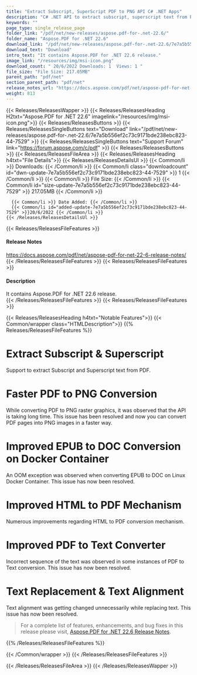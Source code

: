 ```yaml
---
title: "Extract Subscript, SuperScript PDF to PNG API C# .NET Apps"
description: "C# .NET API to extract subscript, superscript text from PDF, faster PDF to PNG conversion, convert EPUB to DOC on Docker container, text replacement alignment."
keywords: ""
page_type: single_release_page
folder_link: "/pdf/net/new-releases/aspose.pdf-for-.net-22.6/"
folder_name: "Aspose.PDF for .NET 22.6"
download_link: "/pdf/net/new-releases/aspose.pdf-for-.net-22.6/7e7a5b556ef2c73c9171bde238ebc823-44-7529"
download_text: "Download"
intro_text: "It contains Aspose.PDF for .NET 22.6 release."
image_link: "/resources/img/msi-icon.png"
download_count: " 20/6/2022 Downloads: 1  Views: 1 "
file_size: "File Size: 217.05MB"
parent_path: "pdf/net"
section_parent_path: "pdf/net"
release_notes_url: "https://docs.aspose.com/pdf/net/aspose-pdf-for-net-22-6-release-notes/"
weight: 813
---
```


{{< Releases/ReleasesWapper >}}
  {{< Releases/ReleasesHeading H2txt="Aspose.PDF for .NET 22.6" imagelink="/resources/img/msi-icon.png">}}
  {{< Releases/ReleasesButtons >}}
    {{< Releases/ReleasesSingleButtons text="Download" link="/pdf/net/new-releases/aspose.pdf-for-.net-22.6/7e7a5b556ef2c73c9171bde238ebc823-44-7529" >}}
    {{< Releases/ReleasesSingleButtons text="Support Forum" link="https://forum.aspose.com/c/pdf" >}}
  {{< Releases/ReleasesButtons >}}
  {{< Releases/ReleasesFileArea >}}
    {{< Releases/ReleasesHeading h4txt="File Details">}}
    {{< Releases/ReleasesDetailsUl >}}
      {{< Common/li >}} Downloads: {{< /Common/li >}}
      {{< Common/li class="downloadcount" id="dwn-update-7e7a5b556ef2c73c9171bde238ebc823-44-7529" >}} 1 {{< /Common/li >}}
      {{< Common/li >}} File Size: {{< /Common/li >}}
      {{< Common/li id="size-update-7e7a5b556ef2c73c9171bde238ebc823-44-7529" >}} 217.05MB {{< /Common/li >}}

      {{< Common/li >}} Date Added: {{< /Common/li >}}
      {{< Common/li id="added-update-7e7a5b556ef2c73c9171bde238ebc823-44-7529" >}}20/6/2022 {{< /Common/li >}}
    {{< /Releases/ReleasesDetailsUl >}}

  {{< Releases/ReleasesFileFeatures >}}
      <h4>Release Notes</h4><div><a href='https://docs.aspose.com/pdf/net/aspose-pdf-for-net-22-6-release-notes/'>https://docs.aspose.com/pdf/net/aspose-pdf-for-net-22-6-release-notes/</a></div>
  {{< /Releases/ReleasesFileFeatures >}}
  {{< Releases/ReleasesFileFeatures >}}
      <h4>Description</h4><div class="HTMLDescription">It contains Aspose.PDF for .NET 22.6 release.</div>
  {{< /Releases/ReleasesFileFeatures >}}
  {{< Releases/ReleasesFileFeatures >}}

{{< Releases/ReleasesHeading h4txt="Notable Features">}}
{{< Common/wrapper class="HTMLDescription">}}
{{% Releases/ReleasesFileFeatures %}}

# Extract Subscript & Superscript

Support to extract Subscript and Superscript text from PDF.

# Faster PDF to PNG Conversion

While converting PDF to PNG raster graphics, it was observed that the API is taking long time. This issue has been resolved and now you can convert PDF pages into PNG images in a faster way.

# Improved EPUB to DOC Conversion on Docker Container

An OOM exception was observed when converting EPUB to DOC on Linux Docker Container. This issue has now been resolved.

# Improved HTML to PDF Mechanism

Numerous improvements regarding HTML to PDF conversion mechanism.

# Improved PDF to Text Converter

Incorrect sequence of the text was observed in some instances of PDF to Text conversion. This issue has now been resolved.

# Text Replacement & Text Alignment

Text alignment was getting changed unnecessarily while replacing text. This issue has now been resolved.

> For a complete list of features, enhancements, and bug fixes in this release please visit, [Aspose.PDF for .NET 22.6 Release Notes](https://docs.aspose.com/pdf/net/aspose-pdf-for-net-22-6-release-notes/).

{{% /Releases/ReleasesFileFeatures %}}

{{< /Common/wrapper >}}
{{< /Releases/ReleasesFileFeatures >}}

{{< /Releases/ReleasesFileArea >}}
{{< /Releases/ReleasesWapper >}}
